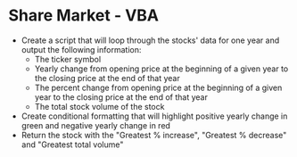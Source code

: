 # Share Market - VBA

- Create a script that will loop through the stocks' data for one year and output the following information:
    - The ticker symbol
    - Yearly change from opening price at the beginning of a given year to the closing price at the end of that year
    - The percent change from opening price at the beginning of a given year to the closing price at the end of that year
    - The total stock volume of the stock
- Create conditional formatting that will highlight positive yearly change in green and negative yearly change in red
- Return the stock with the "Greatest % increase", "Greatest % decrease" and "Greatest total volume"


